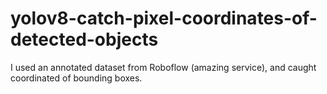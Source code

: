 # yolov8-catch-pixel-coordinates-of-detected-objects
I used an annotated dataset from Roboflow (amazing service), and caught coordinated of bounding boxes.
